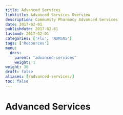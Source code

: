 ```yaml
---
title: Advanced Services
linktitle: Advanced Services Overview
description: Community Pharmacy Advanced Services
date: 2017-02-01
publishdate: 2017-02-01
lastmod: 2017-02-01
categories: ['Flu', 'NUMSAS']
tags: ['Resources']
menu:
  docs:
    parent: "advanced-services"
    weight: 1
weight: 30
draft: false
aliases: [/advanced-services/]
toc: false
---
```


 # Advanced Services

